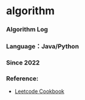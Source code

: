 # algorithm
### Algorithm Log
### Language：Java/Python
### Since 2022
### Reference:
- [Leetcode Cookbook](https://books.halfrost.com/)

